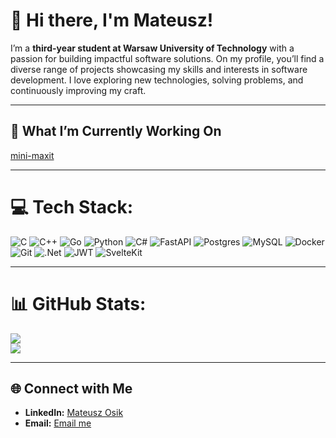 # 👋 Hi there, I'm Mateusz!  

I’m a **third-year student at Warsaw University of Technology** with a passion for building impactful software solutions. On my profile, you’ll find a diverse range of projects showcasing my skills and interests in software development. I love exploring new technologies, solving problems, and continuously improving my craft.

---

## 🚀 What I’m Currently Working On  
[mini-maxit](https://github.com/mini-maxit)

---

# 💻 Tech Stack:
![C](https://img.shields.io/badge/c-%2300599C.svg?style=for-the-badge&logo=c&logoColor=white) ![C++](https://img.shields.io/badge/c++-%2300599C.svg?style=for-the-badge&logo=c%2B%2B&logoColor=white) ![Go](https://img.shields.io/badge/go-%2300ADD8.svg?style=for-the-badge&logo=go&logoColor=white) ![Python](https://img.shields.io/badge/python-3670A0?style=for-the-badge&logo=python&logoColor=ffdd54) ![C#](https://img.shields.io/badge/c%23-%23239120.svg?style=for-the-badge&logo=csharp&logoColor=white) ![FastAPI](https://img.shields.io/badge/FastAPI-005571?style=for-the-badge&logo=fastapi) ![Postgres](https://img.shields.io/badge/postgres-%23316192.svg?style=for-the-badge&logo=postgresql&logoColor=white) ![MySQL](https://img.shields.io/badge/mysql-4479A1.svg?style=for-the-badge&logo=mysql&logoColor=white) ![Docker](https://img.shields.io/badge/docker-%230db7ed.svg?style=for-the-badge&logo=docker&logoColor=white) ![Git](https://img.shields.io/badge/git-%23F05033.svg?style=for-the-badge&logo=git&logoColor=white) ![.Net](https://img.shields.io/badge/.NET-5C2D91?style=for-the-badge&logo=.net&logoColor=white) ![JWT](https://img.shields.io/badge/JWT-black?style=for-the-badge&logo=JSON%20web%20tokens) ![SvelteKit](https://img.shields.io/badge/sveltekit-%23ff3e00.svg?style=for-the-badge&logo=svelte&logoColor=white) 


---

# 📊 GitHub Stats:
![](https://komarev.com/ghpvc/?username=matios102&label=Profile%20views&color=0e75b6&style=flat)<br/>
![](https://github-readme-streak-stats.herokuapp.com/?user=Matios102&theme=dark&hide_border=false)<br/>

---
## 🌐 Connect with Me  

- **LinkedIn:** [Mateusz Osik](www.linkedin.com/in/mateusz-osik-6656bb2a8)  
- **Email:** [Email me](mailto:mateusz.osik20@gmail.com)  
